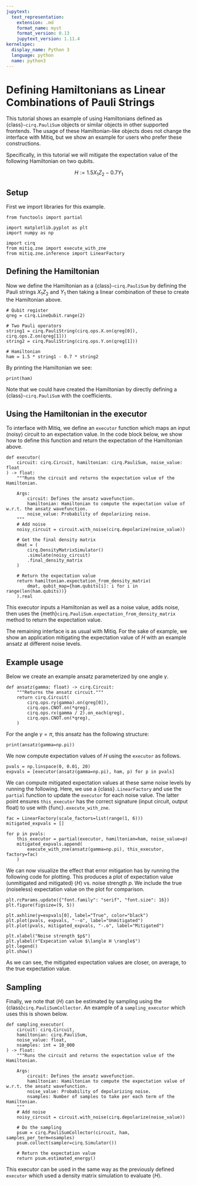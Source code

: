 ```yaml
---
jupytext:
  text_representation:
    extension: .md
    format_name: myst
    format_version: 0.13
    jupytext_version: 1.11.4
kernelspec:
  display_name: Python 3
  language: python
  name: python3
---
```


# Defining Hamiltonians as Linear Combinations of Pauli Strings

This tutorial shows an example of using Hamiltonians defined as {class}`~cirq.PauliSum` objects or similar objects in other
supported frontends. The usage of these Hamiltonian-like objects does not change the interface with Mitiq, but we
show an example for users who prefer these constructions.

Specifically, in this tutorial we will mitigate the expectation value of the following Hamiltonian on two qubits.

$$
H := 1.5 X_1 Z_2 - 0.7 Y_1
$$

## Setup

First we import libraries for this example.

```{code-cell} ipython3
from functools import partial

import matplotlib.pyplot as plt
import numpy as np

import cirq
from mitiq.zne import execute_with_zne
from mitiq.zne.inference import LinearFactory
```

## Defining the Hamiltonian

Now we define the Hamiltonian as a {class}`~cirq.PauliSum` by defining the Pauli strings $X_1 Z_2$ and $Y_1$ then
taking a linear combination of these to create the Hamiltonian above.

```{code-cell} ipython3
# Qubit register
qreg = cirq.LineQubit.range(2)

# Two Pauli operators
string1 = cirq.PauliString(cirq.ops.X.on(qreg[0]), cirq.ops.Z.on(qreg[1]))
string2 = cirq.PauliString(cirq.ops.Y.on(qreg[1]))

# Hamiltonian
ham = 1.5 * string1 - 0.7 * string2
```

By printing the Hamiltonian we see:

```{code-cell} ipython3
print(ham)
```

Note that we could have created the Hamiltonian by directly defining a {class}`~cirq.PauliSum` with the coefficients.

## Using the Hamiltonian in the executor

To interface with Mitiq, we define an `executor` function which maps an input (noisy) circuit to an expectation
value. In the code block below, we show how to define this function and return the expectation of the Hamiltonian above.

```{code-cell} ipython3
def executor(
    circuit: cirq.Circuit, hamiltonian: cirq.PauliSum, noise_value: float
) -> float:
    """Runs the circuit and returns the expectation value of the Hamiltonian.

    Args:
        circuit: Defines the ansatz wavefunction.
        hamiltonian: Hamiltonian to compute the expectation value of w.r.t. the ansatz wavefunction.
        noise_value: Probability of depolarizing noise.
    """
    # Add noise
    noisy_circuit = circuit.with_noise(cirq.depolarize(noise_value))

    # Get the final density matrix
    dmat = (
        cirq.DensityMatrixSimulator()
        .simulate(noisy_circuit)
        .final_density_matrix
    )

    # Return the expectation value
    return hamiltonian.expectation_from_density_matrix(
        dmat, qubit_map={ham.qubits[i]: i for i in range(len(ham.qubits))}
    ).real
```

This executor inputs a Hamiltonian as well as a noise value, adds noise, then uses the
{meth}`cirq.PauliSum.expectation_from_density_matrix` method to return the expectation value.

The remaining interface is as usual with Mitiq. For the sake of example, we show an application mitigating the
expectation value of $H$ with an example ansatz at different noise levels.

## Example usage

Below we create an example ansatz parameterized by one angle $\gamma$.

```{code-cell} ipython3
def ansatz(gamma: float) -> cirq.Circuit:
    """Returns the ansatz circuit."""
    return cirq.Circuit(
        cirq.ops.ry(gamma).on(qreg[0]),
        cirq.ops.CNOT.on(*qreg),
        cirq.ops.rx(gamma / 2).on_each(qreg),
        cirq.ops.CNOT.on(*qreg),
    )
```

For the angle $\gamma = \pi$, this ansatz has the following structure:

```{code-cell} ipython3
print(ansatz(gamma=np.pi))
```

We now compute expectation values of $H$ using the `executor` as follows.

```{code-cell} ipython3
pvals = np.linspace(0, 0.01, 20)
expvals = [executor(ansatz(gamma=np.pi), ham, p) for p in pvals]
```

We can compute mitigated expectation values at these same noise levels by running the following. Here, we use a
{class}`.LinearFactory` and use the `partial` function to update the `executor` for each noise value. The latter point
ensures `this_executor` has the correct signature (input circuit, output float) to use with {func}`.execute_with_zne`.

```{code-cell} ipython3
fac = LinearFactory(scale_factors=list(range(1, 6)))
mitigated_expvals = []

for p in pvals:
    this_executor = partial(executor, hamiltonian=ham, noise_value=p)
    mitigated_expvals.append(
        execute_with_zne(ansatz(gamma=np.pi), this_executor, factory=fac)
    )
```

We can now visualize the effect that error mitigation has by running the following code for plotting.
This produces a plot of expectation value (unmitigated and mitigated) $\langle H \rangle$ vs. noise strength $p$.
We include the true (noiseless) expectation value on the plot for comparison.

```{code-cell} ipython3
plt.rcParams.update({"font.family": "serif", "font.size": 16})
plt.figure(figsize=(9, 5))

plt.axhline(y=expvals[0], label="True", color="black")
plt.plot(pvals, expvals, "--o", label="Unmitigated")
plt.plot(pvals, mitigated_expvals, "-.o", label="Mitigated")

plt.xlabel("Noise strength $p$")
plt.ylabel(r"Expecation value $\langle H \rangle$")
plt.legend()
plt.show()
```

As we can see, the mitigated expectation values are closer, on average, to the true expectation value.

## Sampling

Finally, we note that $\langle H \rangle$ can be estimated by sampling using the {class}`cirq.PauliSumCollector`. An
example of a `sampling_executor` which uses this is shown below.

```{code-cell} ipython3
def sampling_executor(
    circuit: cirq.Circuit,
    hamiltonian: cirq.PauliSum,
    noise_value: float,
    nsamples: int = 10_000
) -> float:
    """Runs the circuit and returns the expectation value of the Hamiltonian.

    Args:
        circuit: Defines the ansatz wavefunction.
        hamiltonian: Hamiltonian to compute the expectation value of w.r.t. the ansatz wavefunction.
        noise_value: Probability of depolarizing noise.
        nsamples: Number of samples to take per each term of the Hamiltonian.
    """
    # Add noise
    noisy_circuit = circuit.with_noise(cirq.depolarize(noise_value))

    # Do the sampling
    psum = cirq.PauliSumCollector(circuit, ham, samples_per_term=nsamples)
    psum.collect(sampler=cirq.Simulator())

    # Return the expectation value
    return psum.estimated_energy()
```

This executor can be used in the same way as the previously defined `executor` which used a density matrix simulation
to evaluate $\langle H \rangle$.
